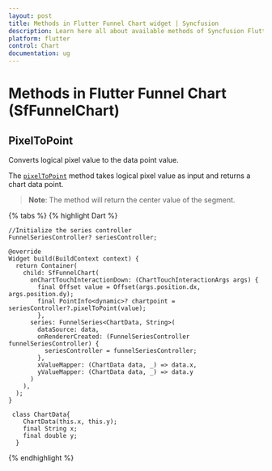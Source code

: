 ```yaml
---
layout: post
title: Methods in Flutter Funnel Chart widget | Syncfusion 
description: Learn here all about available methods of Syncfusion Flutter Funnel Chart(SfFunnelChart) widget and more.
platform: flutter
control: Chart
documentation: ug
---
```


# Methods in Flutter Funnel Chart (SfFunnelChart)

## PixelToPoint 

Converts logical pixel value to the data point value.
 
The [`pixelToPoint`](https://pub.dev/documentation/syncfusion_flutter_charts/latest/charts/FunnelSeriesController/pixelToPoint.html) method takes logical pixel value as input and returns a chart data point.

>**Note**: The method will return the center value of the segment.

{% tabs %}
{% highlight Dart %}

    //Initialize the series controller
    FunnelSeriesController? seriesController;

    @override
    Widget build(BuildContext context) {
      return Container(
        child: SfFunnelChart(
          onChartTouchInteractionDown: (ChartTouchInteractionArgs args) {
            final Offset value = Offset(args.position.dx, args.position.dy);
            final PointInfo<dynamic>? chartpoint = seriesController?.pixelToPoint(value);
            },
          series: FunnelSeries<ChartData, String>(
            dataSource: data,
            onRendererCreated: (FunnelSeriesController funnelSeriesController) {
              seriesController = funnelSeriesController;
            },
            xValueMapper: (ChartData data, _) => data.x,
            yValueMapper: (ChartData data, _) => data.y
          )
        ),
      );
    }

     class ChartData{
        ChartData(this.x, this.y);
        final String x;
        final double y;
      }


{% endhighlight %}

